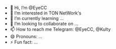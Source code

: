 - 👋 Hi, I’m @EyeCC
- 👀 I’m interested in TON NetWork's
- 🌱 I’m currently learning ...
- 💞️ I’m looking to collaborate on ...
- 📫 How to reach me Telegram: @EyeCC, @Kulty
- 😄 Pronouns: ...
- ⚡ Fun fact: ...

<!---
EyeCC/EyeCC is a ✨ special ✨ repository because its `README.md` (this file) appears on your GitHub profile.
You can click the Preview link to take a look at your changes.
--->
